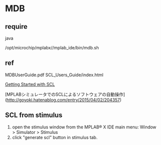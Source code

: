 MDB
====

## require
java

/opt/microchip/mplabx/<version>/mplab\_ide/bin/mdb.sh


## ref

MDBUserGuide.pdf
SCL_Users_Guide/index.html

[Getting Started with SCL](http://microchip.wikidot.com/mplabx:scl-getting-started)

[MPLABシミュレータでのSCLによるソフトウェアの自動操作] (http://goyoki.hatenablog.com/entry/2015/04/02/204357)


## SCL from stimulus

1. open the stimulus window from the MPLAB® X IDE main menu: Window > Simulator > Stimulus
2. click "generate scl" button in stimulus tab.

